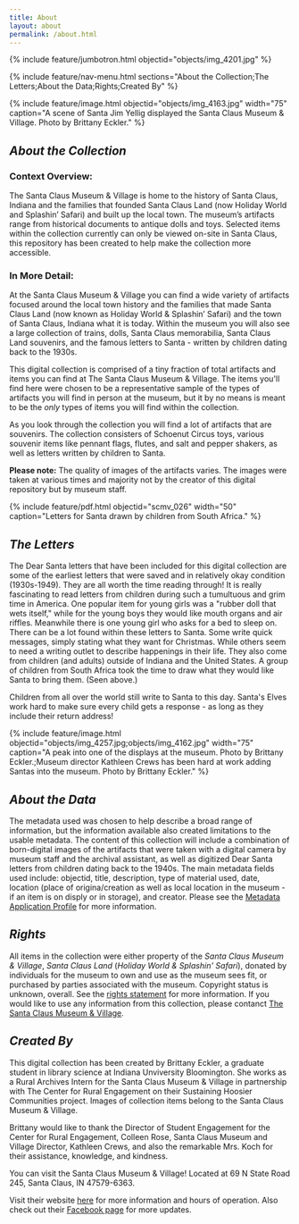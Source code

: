```yaml
---
title: About
layout: about
permalink: /about.html
---
```

{% include feature/jumbotron.html objectid="objects/img_4201.jpg" %}

{% include feature/nav-menu.html sections="About the Collection;The Letters;About the Data;Rights;Created By" %}

{% include feature/image.html objectid="objects/img_4163.jpg" width="75" caption="A scene of Santa Jim Yellig displayed the Santa Claus Museum & Village. Photo by Brittany Eckler." %}

## *About the Collection*

### Context Overview:

The Santa Claus Museum & Village is home to the history of Santa Claus, Indiana and the families that founded Santa Claus Land (now Holiday World and Splashin’ Safari) and built up the local town. The museum’s artifacts range from historical documents to antique dolls and toys. Selected items within the collection currently can only be viewed on-site in Santa Claus, this repository has been created to help make the collection more accessible.

### In More Detail:

At the Santa Claus Museum & Village you can find a wide variety of artifacts focused around the local town history and the families that made Santa Claus Land (now known as Holiday World & Splashin’ Safari) and the town of Santa Claus, Indiana what it is today. Within the museum you will also see a large collection of trains, dolls, Santa Claus memorabilia, Santa Claus Land souvenirs, and the famous letters to Santa - written by children dating back to the 1930s. 

This digital collection is comprised of a tiny fraction of total artifacts and items you can find at The Santa Claus Museum & Village. The items you'll find here were chosen to be a representative sample of the types of artifacts you will find in person at the museum, but it by no means is meant to be the *only* types of items you will find within the collection. 

As you look through the collection you will find a lot of artifacts that are souvenirs. The collection consisters of Schoenut Circus toys, various souvenir items like pennant flags, flutes, and salt and pepper shakers, as well as letters written by children to Santa. 

**Please note:** The quality of images of the artifacts varies. The images were taken at various times and majority not by the creator of this digital repository but by museum staff. 

{% include feature/pdf.html objectid="scmv_026" width="50" caption="Letters for Santa drawn by children from South Africa." %}

## *The Letters*

The Dear Santa letters that have been included for this digital collection are some of the earliest letters that were saved and in relatively okay condition (1930s-1949). They are all worth the time reading through! It is really fascinating to read letters from children during such a tumultuous and grim time in America. One popular item for young girls was a "rubber doll that wets itself," while for the young boys they would like mouth organs and air riffles. Meanwhile there is one young girl who asks for a bed to sleep on. There can be a lot found within these letters to Santa. Some write quick messages, simply stating what they want for Christmas. While others seem to need a writing outlet to describe happenings in their life. They also come from children (and adults) outside of Indiana and the United States. A group of children from South Africa took the time to draw what they would like Santa to bring them. (Seen above.)

Children from all over the world still write to Santa to this day. Santa's Elves work hard to make sure every child gets a response - as long as they include their return address! 

{% include feature/image.html objectid="objects/img_4257.jpg;objects/img_4162.jpg" width="75" caption="A peak into one of the displays at the museum. Photo by Brittany Eckler.;Museum director Kathleen Crews has been hard at work adding Santas into the museum. Photo by Brittany Eckler." %}

## *About the Data* 

The metadata used was chosen to help describe a broad range of information, but the information available also created limitations to the usable metadata. The content of this collection will include a combination of born-digital images of the artifacts that were taken with a digital camera by museum staff and the archival assistant, as well as digitized Dear Santa letters from children dating back to the 1940s. The main metadata fields used include: objectid, title, description, type of material used, date, location (place of origina/creation as well as local location in the museum - if an item is on disply or in storage), and creator. Please see the [Metadata Application Profile](https://britteckler.github.io/santaclausmuseumcollection/metadataprofile.html) for more information.

## *Rights* 

All items in the collection were either property of the *Santa Claus Museum & Village*, *Santa Claus Land* (*Holiday World & Splashin' Safari*), donated by individuals for the museum to own and use as the museum sees fit, or purchased by parties associated with the museum. Copyright status is unknown, overall. See the [rights statement](https://rightsstatements.org/page/NKC/1.0/?language=en) for more information. If you would like to use any information from this collection, please contanct [The Santa Claus Museum & Village](mailto:santaclausmuseum@santaclausmuseum.org). 

## *Created By*

This digital collection has been created by Brittany Eckler, a graduate student in library science at Indiana Unviversity Bloomington. She works as a Rural Archives Intern for the Santa Claus Museum & Village in partnership with The Center for Rural Engagement on their Sustaining Hoosier Communities project. Images of collection items belong to the Santa Claus Museum & Village.

Brittany would like to thank the Director of Student Engagement for the Center for Rural Engagement, Colleen Rose, Santa Claus Museum and Village Director, Kathleen Crews, and also the remarkable Mrs. Koch for their assistance, knowledge, and kindness. 

You can visit the Santa Claus Museum & Village! Located at 69 N State Road 245, Santa Claus, IN 47579-6363.

Visit their website [here](https://santaclausmuseum.org/) for more information and hours of operation. Also check out their [Facebook page](https://www.facebook.com/SantaClausMuseum/) for more updates.
